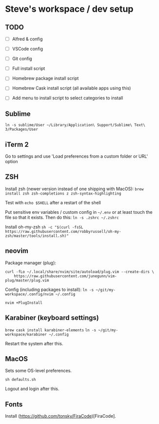 # Steve's workspace / dev setup

## TODO

- [ ] Alfred & config
- [ ] VSCode config
- [ ] Git config
- [ ] Full install script
- [ ] Homebrew package install script
- [ ] Homebrew Cask install script (all available apps using this)
- [ ] Add menu to install script to select categories to install


## Sublime

```
ln -s sublime/User ~/Library/Application\ Support/Sublime\ Text\ 3/Packages/User
```

## iTerm 2

Go to settings and use 'Load preferences from a custom folder or URL' option

## ZSH

Install zsh (newer version instead of one shipping with MacOS):
`brew install zsh zsh-completions z zsh-syntax-highlighting`

Test with `echo $SHELL` after a restart of the shell

Put sensitive env variables / custom config in `~/.env` or at least touch the file so that it exists. Then do this:
`ln -s .zshrc ~/.zshrc`

Install oh-my-zsh
`sh -c "$(curl -fsSL https://raw.githubusercontent.com/robbyrussell/oh-my-zsh/master/tools/install.sh)"`

## neovim

Package manager (plug):
```
curl -fLo ~/.local/share/nvim/site/autoload/plug.vim --create-dirs \
    https://raw.githubusercontent.com/junegunn/vim-plug/master/plug.vim
```

Config (including packages to install):
`ln -s ~/git/my-workspace/.config/nvim ~/.config`

`nvim +PlugInstall`

## Karabiner (keyboard settings)

`brew cask install karabiner-elements`
`ln -s ~/git/my-workspace/karabiner ~/.config`

Restart the system after this.

## MacOS

Sets some OS-level preferences.

`sh defaults.sh`

Logout and login after this.

## Fonts

Install (https://github.com/tonsky/FiraCode)[FiraCode].

